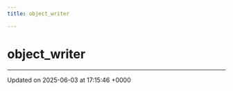 ```yaml
---
title: object_writer

---
```


# object_writer





-------------------------------

Updated on 2025-06-03 at 17:15:46 +0000